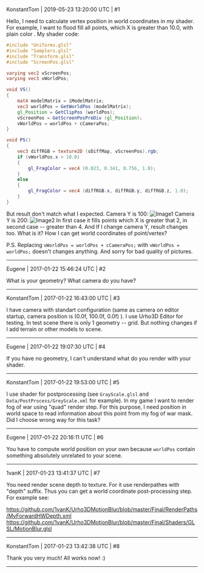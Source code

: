 KonstantTom | 2019-05-23 13:20:00 UTC | #1

Hello, I need to calculate vertex position in world coordinates in my shader. For example, I want to flood fill all points, which X is greater than 10.0, with plain color .
My shader code:
```glsl
#include "Uniforms.glsl"
#include "Samplers.glsl"
#include "Transform.glsl"
#include "ScreenPos.glsl"

varying vec2 vScreenPos;
varying vec3 vWorldPos;

void VS()
{
    mat4 modelMatrix = iModelMatrix;
    vec3 worldPos = GetWorldPos (modelMatrix);
    gl_Position = GetClipPos (worldPos);
    vScreenPos = GetScreenPosPreDiv (gl_Position);
    vWorldPos = worldPos + cCameraPos;
}

void PS()
{
    vec3 diffRGB = texture2D (sDiffMap, vScreenPos).rgb;
    if (vWorldPos.x > 10.0)
    {
        gl_FragColor = vec4 (0.023, 0.341, 0.756, 1.0);
    }
    else
    {
        gl_FragColor = vec4 (diffRGB.x, diffRGB.y, diffRGB.z, 1.0);
    }
}
```
But result don't match what I expected.
Camera Y is 100:
![Image1](upload://273mIlt9dVJ5gawuDNQ7tQ336Wf.png)
Camera Y is 200:
![Image2](upload://eH3LkcwI95kxlEcDBwX0WUXXfiA.png)
In first case it fills points which X is greater that 2, in second case -- greater than 4. And If I change camera Y, result changes too.
What is it? How I can get world coordinates of point/vertex?

P.S. Replacing `vWorldPos = worldPos + cCameraPos;` with `vWorldPos = worldPos;` doesn't changes anything. And sorry for bad quality of pictures.

-------------------------

Eugene | 2017-01-22 15:46:24 UTC | #2

What is your geometry? What camera do you have?

-------------------------

KonstantTom | 2017-01-22 16:43:00 UTC | #3

I have camera with standart configuration (same as camera on editor startup, camera position is (0.0f, 100.0f, 0.0f) ). I use Urho3D Editor for testing. In test scene there is only 1 geometry -- grid. But nothing changes if I add terrain or other models to scene.

-------------------------

Eugene | 2017-01-22 19:07:30 UTC | #4

If you have no geometry, I can't understand what do you render with your shader.

-------------------------

KonstantTom | 2017-01-22 19:53:00 UTC | #5

I use shader for postprocessing (see `GrayScale.glsl` and `Data/PostProcess/GreyScale.xml` for example). In my game I want to render fog of war using "quad" render step. For this purpose, I need position in world space to read information about this point from my fog of war mask. Did I choose wrong way for this task?

-------------------------

Eugene | 2017-01-22 20:16:11 UTC | #6

You have to compute world position on your own because `worldPos` contain something absolutely unrelated to your scene.

-------------------------

1vanK | 2017-01-23 13:41:37 UTC | #7

You need render scene depth to texture. For it use renderpathes with "depth" suffix. Thus you can get a world coordinate post-processing step. For example see:

https://github.com/1vanK/Urho3DMotionBlur/blob/master/Final/RenderPaths/MyForwardHWDepth.xml
https://github.com/1vanK/Urho3DMotionBlur/blob/master/Final/Shaders/GLSL/MotionBlur.glsl

-------------------------

KonstantTom | 2017-01-23 13:42:38 UTC | #8

Thank you very much! All works now! :)

-------------------------

